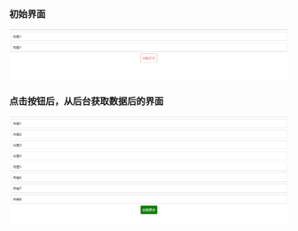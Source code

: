 ### 初始界面
![](https://github.com/chenshangshuo/AJAX/blob/master/image/1.png)
### 点击按钮后，从后台获取数据后的界面
![](https://github.com/chenshangshuo/AJAX/blob/master/image/2.png)
